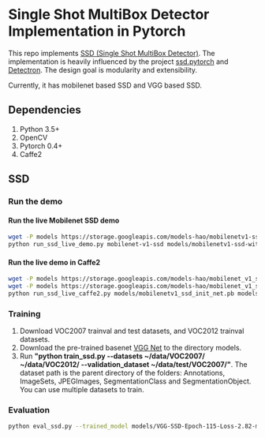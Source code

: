 # Single Shot MultiBox Detector Implementation in Pytorch

This repo implements [SSD (Single Shot MultiBox Detector)](https://arxiv.org/abs/1512.02325). The implementation is heavily influenced by the project [ssd.pytorch](https://github.com/amdegroot/ssd.pytorch) and [Detectron](https://github.com/facebookresearch/Detectron).
The design goal is modularity and extensibility.

Currently, it has mobilenet based SSD and VGG based SSD.

## Dependencies
1. Python 3.5+
2. OpenCV
3. Pytorch 0.4+
4. Caffe2

## SSD 

### Run the demo
#### Run the live Mobilenet SSD demo

```bash
wget -P models https://storage.googleapis.com/models-hao/mobilenetv1-ssd-with-relu-loss-2.94.pth
python run_ssd_live_demo.py mobilenet-v1-ssd models/mobilenetv1-ssd-with-relu-loss-2.94.pth
```
#### Run the live demo in Caffe2

```bash
wget -P models https://storage.googleapis.com/models-hao/mobilenet_v1_ssd_caffe2/mobilenet-v1-ssd_init_net.pb
wget -P models https://storage.googleapis.com/models-hao/mobilenet_v1_ssd_caffe2/mobilenet-v1-ssd_predict_net.pb
python run_ssd_live_caffe2.py models/mobilenetv1_ssd_init_net.pb models/mobilenetv1_ssd_predict_net.pb
```

### Training
1. Download VOC2007 trainval and test datasets, and VOC2012 trainval datasets.
2. Download the pre-trained basenet [VGG Net](https://s3.amazonaws.com/amdegroot-models/vgg16_reducedfc.pth) to the directory models.
3. Run **"python train_ssd.py --datasets ~/data/VOC2007/ ~/data/VOC2012/ --validation_dataset ~/data/test/VOC2007/"**. 
The dataset path is the parent directory of the folders: Annotations, ImageSets, JPEGImages, SegmentationClass and SegmentationObject. You can use multiple datasets to train.

### Evaluation

```bash
python eval_ssd.py --trained_model models/VGG-SSD-Epoch-115-Loss-2.82-map-0.768.pth  --dataset ~/data/test/VOC2007/
```
